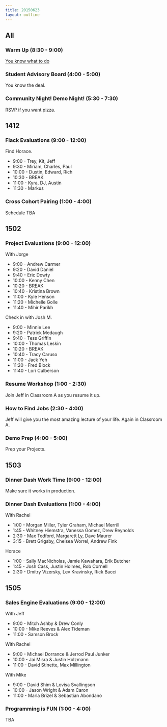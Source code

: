 ```yaml
---
title: 20150623
layout: outline
---
```



## All

### Warm Up (8:30 - 9:00)

[You know what to do](http://cl.ly/0d1N3B3p0X0W)

### Student Advisory Board (4:00 - 5:00)

You know the deal.

### Community Night! Demo Night! (5:30 - 7:30)

[RSVP if you want pizza.](http://www.meetup.com/Turing-Community-Events/events/223282941/)


## 1412 

### Flack Evaluations (9:00 - 12:00)

Find Horace.

* 9:00 - Trey, Kit, Jeff
* 9:30 - Miriam, Charles, Paul
* 10:00 - Dustin, Edward, Rich
* 10:30 - BREAK
* 11:00 - Kyra, DJ, Austin 
* 11:30 - Markus

### Cross Cohort Pairing (1:00 - 4:00)

Schedule TBA


## 1502

### Project Evaluations (9:00 - 12:00)

With Jorge

* 9:00 - Andrew Carmer
* 9:20 - David Daniel
* 9:40 - Eric Dowty
* 10:00 - Kenny Chen
* 10:20 - BREAK
* 10:40 - Kristina Brown
* 11:00 - Kyle Henson
* 11:20 - Michelle Golle
* 11:40 - Mihir Parikh

Check in with Josh M.

* 9:00 - Minnie Lee
* 9:20 - Patrick Medaugh
* 9:40 - Tess Griffin
* 10:00 - Thomas Leskin
* 10:20 - BREAK
* 10:40 - Tracy Caruso
* 11:00 - Jack Yeh
* 11:20 - Fred Block
* 11:40 - Lori Culberson

### Resume Workshop (1:00 - 2:30)

Join Jeff in Classroom A as you resume it up.

### How to Find Jobs (2:30 - 4:00)

Jeff will give you the most amazing lecture of your life. Again in Classroom A.

### Demo Prep (4:00 - 5:00)

Prep your Projects.


## 1503

### Dinner Dash Work Time (9:00 - 12:00)

Make sure it works in production.

### Dinner Dash Evaluations (1:00 - 4:00)

With Rachel

* 1:00 - Morgan Miller, Tyler Graham, Michael Merrill
* 1:45 - Whitney Hiemstra, Vanessa Gomez, Drew Reynolds
* 2:30 - Max Tedford, Margarett Ly, Dave Maurer
* 3:15 - Brett Grigsby, Chelsea Worrel, Andrew Fink  

Horace

* 1:00 - Sally MacNicholas, Jamie Kawahara, Erik Butcher
* 1:45 - Josh Cass, Justin Holmes, Rob Cornell
* 2:30 - Dmitry Vizersky, Lev Kravinsky, Rick Bacci


## 1505

### Sales Engine Evaluations (9:00 - 12:00)

With Jeff

* 9:00 - Mitch Ashby & Drew Conly
* 10:00 - Mike Reeves & Alex Tideman
* 11:00 - Samson Brock 

With Rachel

* 9:00 - Michael Dorrance & Jerrod Paul Junker
* 10:00 - Jai Misra & Justin Holzmann
* 11:00 - David Stinette, Max Millington

With Mike

* 9:00 - David Shim & Lovisa Svallingson
* 10:00 - Jason Wright & Adam Caron
* 11:00 - Marla Brizel & Sebastian Abondano 

### Programming is FUN (1:00 - 4:00)

TBA